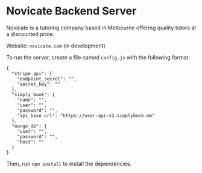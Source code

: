 # Novicate Backend Server
Novicate is a tutoring company based in Melbourne offering quality tutors at a discounted price.

Website: `novicate.com` (in development)

To run the server, create a file named `config.js` with the following format:
```
{
  "stripe_api": {
    "endpoint_secret": "",
    "secret_key": ""
  },
  "simply_book": {
    "name": "",
    "user": "",
    "password": "",
    "api_base_url": "https://user-api-v2.simplybook.me"
  },
  "mongo_db": {
    "user": "",
    "password": "",
    "host": ""
  }
}
```

Then, run `npm install` to install the dependencies.
